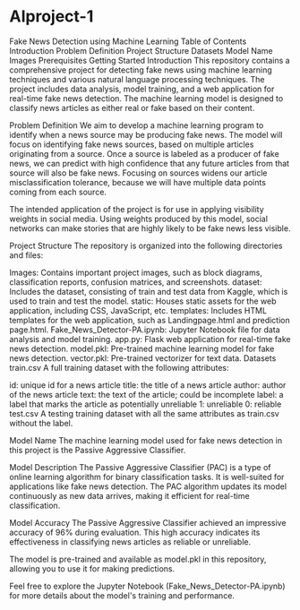 # AIproject-1
Fake News Detection using Machine Learning
Table of Contents
Introduction
Problem Definition
Project Structure
Datasets
Model Name
Images
Prerequisites
Getting Started
Introduction
This repository contains a comprehensive project for detecting fake news using machine learning techniques and various natural language processing techniques. The project includes data analysis, model training, and a web application for real-time fake news detection. The machine learning model is designed to classify news articles as either real or fake based on their content.

Problem Definition
We aim to develop a machine learning program to identify when a news source may be producing fake news. The model will focus on identifying fake news sources, based on multiple articles originating from a source. Once a source is labeled as a producer of fake news, we can predict with high confidence that any future articles from that source will also be fake news. Focusing on sources widens our article misclassification tolerance, because we will have multiple data points coming from each source.

The intended application of the project is for use in applying visibility weights in social media. Using weights produced by this model, social networks can make stories that are highly likely to be fake news less visible.

Project Structure
The repository is organized into the following directories and files:

Images: Contains important project images, such as block diagrams, classification reports, confusion matrices, and screenshots.
dataset: Includes the dataset, consisting of train and test data from Kaggle, which is used to train and test the model.
static: Houses static assets for the web application, including CSS, JavaScript, etc.
templates: Includes HTML templates for the web application, such as Landingpage.html and prediction page.html.
Fake_News_Detector-PA.ipynb: Jupyter Notebook file for data analysis and model training.
app.py: Flask web application for real-time fake news detection.
model.pkl: Pre-trained machine learning model for fake news detection.
vector.pkl: Pre-trained vectorizer for text data.
Datasets
train.csv
A full training dataset with the following attributes:

id: unique id for a news article
title: the title of a news article
author: author of the news article
text: the text of the article; could be incomplete
label: a label that marks the article as potentially unreliable
1: unreliable
0: reliable
test.csv
A testing training dataset with all the same attributes as train.csv without the label.

Model Name
The machine learning model used for fake news detection in this project is the Passive Aggressive Classifier.

Model Description
The Passive Aggressive Classifier (PAC) is a type of online learning algorithm for binary classification tasks. It is well-suited for applications like fake news detection. The PAC algorithm updates its model continuously as new data arrives, making it efficient for real-time classification.

Model Accuracy
The Passive Aggressive Classifier achieved an impressive accuracy of 96% during evaluation. This high accuracy indicates its effectiveness in classifying news articles as reliable or unreliable.

The model is pre-trained and available as model.pkl in this repository, allowing you to use it for making predictions.

Feel free to explore the Jupyter Notebook (Fake_News_Detector-PA.ipynb) for more details about the model's training and performance.
